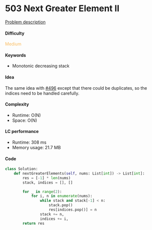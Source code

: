 503 Next Greater Element II   
=======================
[Problem description](https://leetcode.com/problems/next-greater-element-ii/)

#### Difficulty
<span style="color:#FABC60">Medium</span>

#### Keywords
- Monotonic decreasing stack
  
#### Idea
The same idea with [#496](496.md) except that there could be duplicates, so the indices need to be handled carefully. 


#### Complexity
- Runtime: O(N)
- Space: O(N)
  
#### LC performance
- Runtime: 308 ms
- Memory usage: 21.7 MB

#### Code
```python
class Solution:
    def nextGreaterElements(self, nums: List[int]) -> List[int]:
        res = [-1] * len(nums)
        stack, indices = [], []
        
        for _ in range(2):
            for i, n in enumerate(nums):
                while stack and stack[-1] < n:
                    stack.pop()
                    res[indices.pop()] = n
                stack += n,
                indices += i,
        return res
```